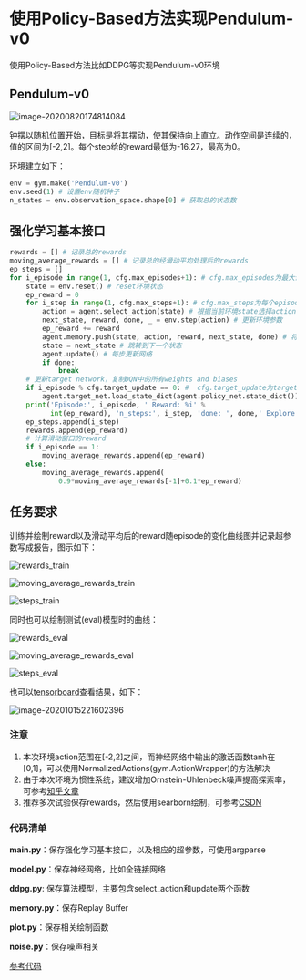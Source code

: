 # 使用Policy-Based方法实现Pendulum-v0

使用Policy-Based方法比如DDPG等实现Pendulum-v0环境

## Pendulum-v0

![image-20200820174814084](img/image-20200820174814084.png)

钟摆以随机位置开始，目标是将其摆动，使其保持向上直立。动作空间是连续的，值的区间为[-2,2]。每个step给的reward最低为-16.27，最高为0。

环境建立如下：

```python
env = gym.make('Pendulum-v0') 
env.seed(1) # 设置env随机种子
n_states = env.observation_space.shape[0] # 获取总的状态数
```

## 强化学习基本接口

```python
rewards = [] # 记录总的rewards
moving_average_rewards = [] # 记录总的经滑动平均处理后的rewards
ep_steps = []
for i_episode in range(1, cfg.max_episodes+1): # cfg.max_episodes为最大训练的episode数
    state = env.reset() # reset环境状态
    ep_reward = 0
    for i_step in range(1, cfg.max_steps+1): # cfg.max_steps为每个episode的补偿
        action = agent.select_action(state) # 根据当前环境state选择action
        next_state, reward, done, _ = env.step(action) # 更新环境参数
        ep_reward += reward
        agent.memory.push(state, action, reward, next_state, done) # 将state等这些transition存入memory
        state = next_state # 跳转到下一个状态
        agent.update() # 每步更新网络
        if done:
            break
    # 更新target network，复制DQN中的所有weights and biases
    if i_episode % cfg.target_update == 0: #  cfg.target_update为target_net的更新频率
        agent.target_net.load_state_dict(agent.policy_net.state_dict())
    print('Episode:', i_episode, ' Reward: %i' %
          int(ep_reward), 'n_steps:', i_step, 'done: ', done,' Explore: %.2f' % agent.epsilon)
    ep_steps.append(i_step)
    rewards.append(ep_reward)
    # 计算滑动窗口的reward
    if i_episode == 1:
        moving_average_rewards.append(ep_reward)
    else:
        moving_average_rewards.append(
            0.9*moving_average_rewards[-1]+0.1*ep_reward)
```

## 任务要求

训练并绘制reward以及滑动平均后的reward随episode的变化曲线图并记录超参数写成报告，图示如下：

![rewards_train](assets/rewards_train.png)

![moving_average_rewards_train](assets/moving_average_rewards_train.png)

![steps_train](assets/steps_train.png)

同时也可以绘制测试(eval)模型时的曲线：

![rewards_eval](assets/rewards_eval.png)

![moving_average_rewards_eval](assets/moving_average_rewards_eval.png)

![steps_eval](assets/steps_eval.png)

也可以[tensorboard](https://pytorch.org/docs/stable/tensorboard.html)查看结果，如下：

![image-20201015221602396](assets/image-20201015221602396.png)

### 注意

1. 本次环境action范围在[-2,2]之间，而神经网络中输出的激活函数tanh在[0,1]，可以使用NormalizedActions(gym.ActionWrapper)的方法解决
2. 由于本次环境为惯性系统，建议增加Ornstein-Uhlenbeck噪声提高探索率，可参考[知乎文章](https://zhuanlan.zhihu.com/p/96720878)
3. 推荐多次试验保存rewards，然后使用searborn绘制，可参考[CSDN](https://blog.csdn.net/JohnJim0/article/details/106715402)

### 代码清单

**main.py**：保存强化学习基本接口，以及相应的超参数，可使用argparse

**model.py**：保存神经网络，比如全链接网络

**ddpg.py**: 保存算法模型，主要包含select_action和update两个函数

**memory.py**：保存Replay Buffer

**plot.py**：保存相关绘制函数

**noise.py**：保存噪声相关

[参考代码](https://github.com/datawhalechina/easy-rl/tree/master/codes/DDPG)

